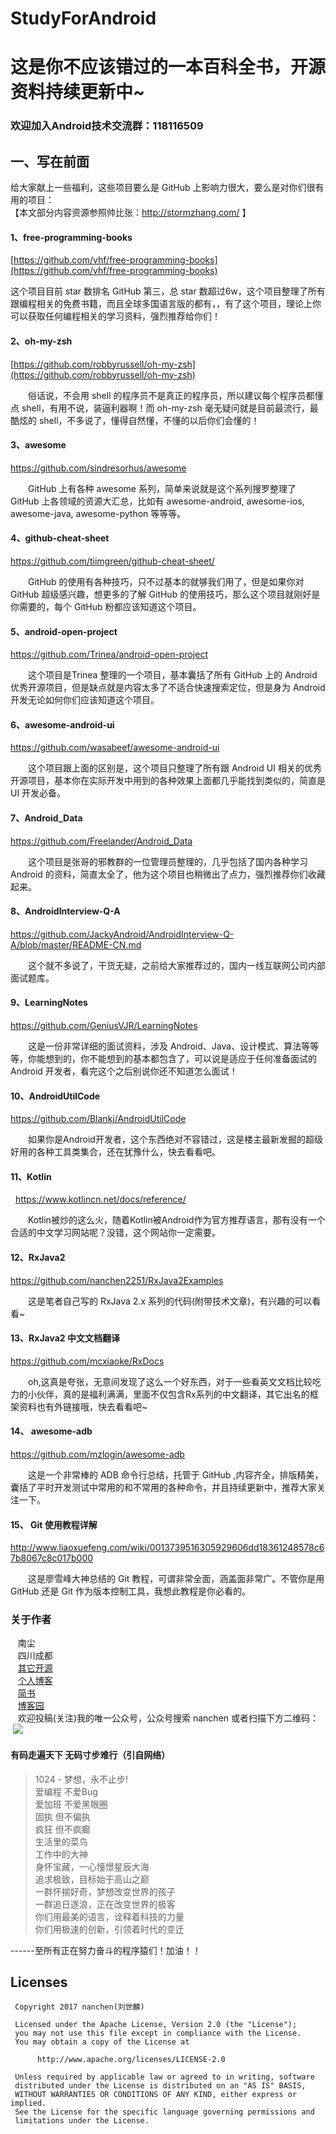 # StudyForAndroid
# 这是你不应该错过的一本百科全书，开源资料持续更新中~

### 欢迎加入Android技术交流群：118116509

## 一、写在前面
给大家献上一些福利，这些项目要么是 GitHub 上影响力很大，要么是对你们很有用的项目：  
【本文部分内容资源参照帅比张：http://stormzhang.com/ 】  

 

#### 1、free-programming-books    

[https://github.com/vhf/free-programming-books](https://github.com/vhf/free-programming-books)    

这个项目目前 star 数排名 GitHub 第三，总 star 数超过6w，这个项目整理了所有跟编程相关的免费书籍，而且全球多国语言版的都有，，有了这个项目，理论上你可以获取任何编程相关的学习资料，强烈推荐给你们！   

   

#### 2、oh-my-zsh    
[https://github.com/robbyrussell/oh-my-zsh](https://github.com/robbyrussell/oh-my-zsh) 

　　俗话说，不会用 shell 的程序员不是真正的程序员，所以建议每个程序员都懂点 shell，有用不说，装逼利器啊！而 oh-my-zsh 毫无疑问就是目前最流行，最酷炫的 shell，不多说了，懂得自然懂，不懂的以后你们会懂的！

   

#### 3、awesome    

 https://github.com/sindresorhus/awesome    

　　GitHub 上有各种 awesome 系列，简单来说就是这个系列搜罗整理了 GitHub 上各领域的资源大汇总，比如有 awesome-android, awesome-ios, awesome-java, awesome-python 等等等。    


   

#### 4、github-cheat-sheet    

  https://github.com/tiimgreen/github-cheat-sheet/   

　　GitHub 的使用有各种技巧，只不过基本的就够我们用了，但是如果你对 GitHub 超级感兴趣，想更多的了解 GitHub 的使用技巧，那么这个项目就刚好是你需要的，每个 GitHub 粉都应该知道这个项目。    


   

#### 5、android-open-project    

https://github.com/Trinea/android-open-project    

　　这个项目是Trinea 整理的一个项目，基本囊括了所有 GitHub 上的 Android 优秀开源项目，但是缺点就是内容太多了不适合快速搜索定位，但是身为 Android 开发无论如何你们应该知道这个项目。    

 

 

#### 6、awesome-android-ui    

https://github.com/wasabeef/awesome-android-ui    

　　这个项目跟上面的区别是，这个项目只整理了所有跟 Android UI 相关的优秀开源项目，基本你在实际开发中用到的各种效果上面都几乎能找到类似的，简直是 UI 开发必备。    


   

#### 7、Android_Data    

https://github.com/Freelander/Android_Data    

　　这个项目是张哥的邪教群的一位管理员整理的，几乎包括了国内各种学习 Android 的资料，简直太全了，他为这个项目也稍微出了点力，强烈推荐你们收藏起来。    


   

#### 8、AndroidInterview-Q-A    

https://github.com/JackyAndroid/AndroidInterview-Q-A/blob/master/README-CN.md   

　　这个就不多说了，干货无疑，之前给大家推荐过的，国内一线互联网公司内部面试题库。    


   

#### 9、LearningNotes    

https://github.com/GeniusVJR/LearningNotes    

　　这是一份非常详细的面试资料，涉及 Android、Java、设计模式、算法等等等，你能想到的，你不能想到的基本都包含了，可以说是适应于任何准备面试的 Android 开发者，看完这个之后别说你还不知道怎么面试！



#### 10、AndroidUtilCode

https://github.com/Blankj/AndroidUtilCode

　　如果你是Android开发者，这个东西绝对不容错过，这是楼主最新发掘的超级好用的各种工具类集合，还在犹豫什么，快去看看吧。
  

#### 11、Kotlin
   
https://www.kotlincn.net/docs/reference/

　　Kotlin被炒的这么火，随着Kotlin被Android作为官方推荐语言，那有没有一个合适的中文学习网站呢？没错，这个网站你一定需要。    
 
#### 12、RxJava2
https://github.com/nanchen2251/RxJava2Examples

　　这是笔者自己写的 RxJava 2.x 系列的代码(附带技术文章)，有兴趣的可以看看~
#### 13、RxJava2 中文文档翻译
https://github.com/mcxiaoke/RxDocs

　　oh,这真是夸张，无意间发现了这么一个好东西，对于一些看英文文档比较吃力的小伙伴，真的是福利满满，里面不仅包含Rx系列的中文翻译，其它出名的框架资料也有外链接哦，快去看看吧~ 

#### 14、 awesome-adb
https://github.com/mzlogin/awesome-adb

　　这是一个非常棒的 ADB 命令行总结，托管于 GitHub ,内容齐全，排版精美，囊括了平时开发测试中常用的和不常用的各种命令，并且持续更新中，推荐大家关注一下。
  
  
#### 15、 Git 使用教程详解
http://www.liaoxuefeng.com/wiki/0013739516305929606dd18361248578c67b8067c8c017b000

　　这是廖雪峰大神总结的 Git 教程，可谓非常全面，涵盖面非常广。不管你是用 GitHub 还是 Git 作为版本控制工具，我想此教程是你必看的。
### 关于作者
    南尘<br>
    四川成都<br>
    [其它开源](https://github.com/nanchen2251/)<br>
    [个人博客](https://nanchen2251.github.io/)<br>
    [简书](http://www.jianshu.com/u/f690947ed5a6)<br>
    [博客园](http://www.cnblogs.com/liushilin/)<br>
    欢迎投稿(关注)我的唯一公众号，公众号搜索 nanchen 或者扫描下方二维码：
    ![](http://images2015.cnblogs.com/blog/845964/201707/845964-20170718083641599-1963842541.jpg)
    
#### 有码走遍天下 无码寸步难行（引自网络）

> 1024 - 梦想，永不止步!  
爱编程 不爱Bug  
爱加班 不爱黑眼圈  
固执 但不偏执  
疯狂 但不疯癫  
生活里的菜鸟  
工作中的大神  
身怀宝藏，一心憧憬星辰大海  
追求极致，目标始于高山之巅  
一群怀揣好奇，梦想改变世界的孩子  
一群追日逐浪，正在改变世界的极客  
你们用最美的语言，诠释着科技的力量  
你们用极速的创新，引领着时代的变迁  
  
------至所有正在努力奋斗的程序猿们！加油！！  
    
## Licenses
```
 Copyright 2017 nanchen(刘世麟)

 Licensed under the Apache License, Version 2.0 (the "License");
 you may not use this file except in compliance with the License.
 You may obtain a copy of the License at

      http://www.apache.org/licenses/LICENSE-2.0

 Unless required by applicable law or agreed to in writing, software
 distributed under the License is distributed on an "AS IS" BASIS,
 WITHOUT WARRANTIES OR CONDITIONS OF ANY KIND, either express or implied.
 See the License for the specific language governing permissions and
 limitations under the License.
```
